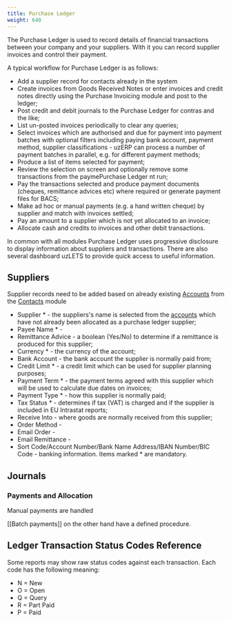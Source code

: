 ```yaml
---
title: Purchase Ledger
weight: 640
---
```


The Purchase Ledger is used to record details of financial transactions between your company and your suppliers. With it you can record supplier invoices and control their payment.

A typical workflow for Purchase Ledger is as follows:

* Add a supplier record for contacts already in the system
* Create invoices from Goods Received Notes or enter invoices and credit notes directly using the Purchase Invoicing module and post to the ledger;
* Post credit and debit journals to the Purchase Ledger for contras and the like;
* List un-posted invoices periodically to clear any queries;
* Select invoices which are authorised and due for payment into payment batches with optional filters including paying bank account, payment method, supplier classifications - uzERP can process a number of payment batches in parallel, e.g. for different payment methods;
* Produce a list of items selected for payment;
* Review the selection on screen and optionally remove some transactions from the paymePurchase Ledger nt run;
* Pay the transactions selected and produce payment documents (cheques, remittance advices etc) where required or generate payment files for BACS;
* Make ad hoc or manual payments (e.g. a hand written cheque) by supplier and match with invoices settled;
* Pay an amount to a supplier which is not yet allocated to an invoice;
* Allocate cash and credits to invoices and other debit transactions.

In common with all modules Purchase Ledger uses progressive disclosure to display information about suppliers and transactions. There are also several dashboard uzLETS to provide quick access to useful information.

## Suppliers

Supplier records need to be added based on already existing [Accounts](accounts) from the [Contacts](contacts) module

* Supplier * - the suppliers's name is selected from the [accounts](accounts) which have not already been allocated as a purchase ledger supplier;
* Payee Name * -
* Remittance Advice - a boolean (Yes/No) to determine if a remittance is produced for this supplier;
* Currency * - the currency of the account;
* Bank Account - the bank account the supplier is normally paid from;
* Credit Limit * - a credit limit which can be used for supplier planning purposes;
* Payment Term * - the payment terms agreed with this supplier which will be used to calculate due dates on invoices;
* Payment Type * - how this supplier is normally paid;
* Tax Status * - determines if tax (VAT) is charged and if the supplier is included in EU Intrastat reports;
* Receive Into - where goods are normally received from this supplier;
* Order Method -
* Email Order -
* Email Remittance -
* Sort Code/Account Number/Bank Name Address/IBAN Number/BIC Code - banking information.
Items marked * are mandatory.

## Journals

### Payments and Allocation

Manual payments are handled

[[Batch payments]] on the other hand have a defined procedure.

## Ledger Transaction Status Codes Reference

Some reports may show raw status codes against each transaction. Each code has the following meaning:

* N = New
* O = Open
* Q = Query
* R = Part Paid
* P = Paid
